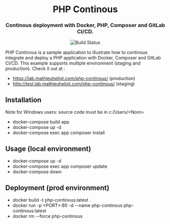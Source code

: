<h1 align="center">PHP Continous</h1>
<h3 align="center">Continous deployment with Docker, PHP, Composer and GitLab CI/CD.</h3>

<p align="center">
  <img src="https://gitlab.com/mheliot/lab/php-continous/badges/master/pipeline.svg?style=flat-square" alt="Build Status" />
</p>

PHP Continous is a sample application to illustrate how to continous integrate and deploy a PHP application with Docker, Composer and GitLab CI/CD.
This example supports multiple environment (staging and production).
Check it out at :
- https://lab.mathieuheliot.com/php-continous/ (production)
- http://test.lab.mathieuheliot.com/php-continous/ (staging)

## Installation
Note for Windows users: source code must be in c:/Users/\<Nom>
- docker-compose build app
- docker-compose up -d
- docker-compose exec app composer install

## Usage (local environment)
- docker-compose up -d
- docker-compose exec app composer update
- docker-compose down

## Deployment (prod environment)
- docker build -t php-continous:latest .
- docker run -p \<PORT>:80 -d --name php-continous php-continous:latest
- docker rm --force php-continous